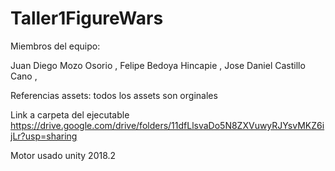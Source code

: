 # Taller1FigureWars

Miembros del equipo:

Juan Diego Mozo Osorio ,
Felipe Bedoya Hincapie ,
Jose Daniel Castillo Cano ,

Referencias assets: todos los assets son orginales

Link a carpeta del ejecutable https://drive.google.com/drive/folders/11dfLlsvaDo5N8ZXVuwyRJYsvMKZ6ijLr?usp=sharing

Motor usado unity 2018.2

